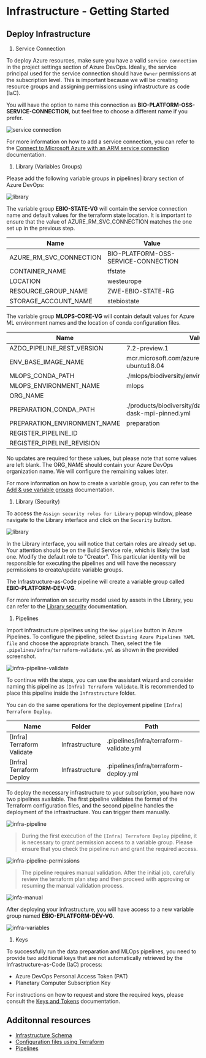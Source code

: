 # Infrastructure - Getting Started

## Deploy Infrastructure

1. Service Connection

To deploy Azure resources, make sure you have a valid `service connection` in the project settings section of Azure DevOps. Ideally, the service principal used for the service connection should have `Owner` permissions at the subscription level. This is important because we will be creating resource groups and assigning permissions using infrastructure as code (IaC).

You will have the option to name this connection as **BIO-PLATFORM-OSS-SERVICE-CONNECTION**, but feel free to choose a different name if you prefer.

![service connection](./assets/infra-connection.png)

For more information on how to add a service connection, you can refer to the [Connect to Microsoft Azure with an ARM service connection](https://learn.microsoft.com/en-us/azure/devops/pipelines/library/connect-to-azure?view=azure-devops) documentation.

1. Library (Variables Groups)

Please add the following variable groups in pipelines|library section of Azure DevOps:

![library](./assets/infra-library.png)

The variable group **EBIO-STATE-VG** will contain the service connection name and default values for the terraform state location. It is important to ensure that the value of AZURE_RM_SVC_CONNECTION matches the one set up in the previous step.

| Name | Value |
|------|-------|
| AZURE_RM_SVC_CONNECTION| BIO-PLATFORM-OSS-SERVICE-CONNECTION |
| CONTAINER_NAME | tfstate |
| LOCATION | westeurope |
| RESOURCE_GROUP_NAME | ZWE-EBIO-STATE-RG |
| STORAGE_ACCOUNT_NAME | stebiostate |

The variable group **MLOPS-CORE-VG** will contain default values for Azure ML environment names and the location of conda configuration files.

| Name | Value |
|------|-------|
| AZDO_PIPELINE_REST_VERSION | 7.2-preview.1 |
| ENV_BASE_IMAGE_NAME | mcr.microsoft.com/azureml/openmpi3.1.2-ubuntu18.04 |
| MLOPS_CONDA_PATH | ./mlops/biodiversity/environment/conda.yml |
| MLOPS_ENVIRONMENT_NAME | mlops |
| ORG_NAME | |
| PREPARATION_CONDA_PATH | ./products/biodiversity/dataprep/azureml/conda-dask-mpi-pinned.yml |
| PREPARATION_ENVIRONMENT_NAME | preparation |
| REGISTER_PIPELINE_ID | |
| REGISTER_PIPELINE_REVISION | |

No updates are required for these values, but please note that some values are left blank. The ORG_NAME should contain your Azure DevOps organization name. We will configure the remaining values later.

For more information on how to create a variable group, you can refer to the [Add & use variable groups](https://learn.microsoft.com/en-us/azure/devops/pipelines/library/variable-groups?view=azure-devops&tabs=classic#create-a-variable-group) documentation.

1. Library (Security)

To access the `Assign security roles for Library` popup window, please navigate to the Library interface and click on the `Security` button.

![library](./assets/infra-library-security.png)

In the Library interface, you will notice that certain roles are already set up. Your attention should be on the Build Service role, which is likely the last one. Modify the default role to "Creator". This particular identity will be responsible for executing the pipelines and will have the necessary permissions to create/update variable groups.

The Infrastructure-as-Code pipeline will create a variable group called **EBIO-PLATFORM-DEV-VG**.

For more information on security model used by assets in the Library, you can refer to the [Library security](https://learn.microsoft.com/en-us/azure/devops/pipelines/library/?view=azure-devops#library-security) documentation.

1. Pipelines

Import infrastructure pipelines using the `New pipeline` button in Azure Pipelines. To configure the pipeline, select `Existing Azure Pipelines YAML file` and choose the appropriate branch. Then, select the file `.pipelines/infra/terraform-validate.yml` as shown in the provided screenshot.

![infra-pipeline-validate](./assets/infra-pipeline-validate.png)

To continue with the steps, you can use the assistant wizard and consider naming this pipeline as `[Infra] Terraform Validate`. It is recommended to place this pipeline inside the `Infrastructure` folder.

You can do the same operations for the deployement pipeline `[Infra] Terraform Deploy`.

| Name | Folder | Path |
|------|--------|------|
| [Infra] Terraform Validate | Infrastructure | .pipelines/infra/terraform-validate.yml |
| [Infra] Terraform Deploy | Infrastructure | .pipelines/infra/terraform-deploy.yml |

To deploy the necessary infrastructure to your subscription, you have now two pipelines available. The first pipeline validates the format of the Terraform configuration files, and the second pipeline handles the deployment of the infrastructure. You can trigger them manually.

![infra-pipeline](./assets/infra-pipeline.png)

> During the first execution of the `[Infra] Terraform Deploy` pipeline, it is necessary to grant permission access to a variable group. Please ensure that you check the pipeline run and grant the required access.

![infra-pipeline-permissions](./assets/infra-pipeline-permissions.png)

> The pipeline requires manual validation. After the initial job, carefully review the terraform plan step and then proceed with approving or resuming the manual validation process.

![infa-manual](./assets/infra-manual.png)

After deploying your infrastructure, you will have access to a new variable group named **EBIO-EPLATFORM-DEV-VG**.

![infra-variables](./assets/infra-variables.png)

1. Keys

To successfully run the data preparation and MLOps pipelines, you need to provide two additional keys that are not automatically retrieved by the Infrastructure-as-Code (IaC) process:

- Azure DevOps Personal Access Token (PAT)
- Planetary Computer Subscription Key

For instructions on how to request and store the required keys, please consult the [Keys and Tokens](keys.md) documentation.

## Additonnal resources

- [Infrastructure Schema](infrastructure.md)
- [Configuration files using Terraform](terraform.md)
- [Pipelines](infra-pipelines.md)
